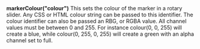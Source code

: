 <a name="markerColour"><h3 style="padding-top: 40px; margin-top: 40px;"></h3></a>
**markerColour("colour")** This sets the colour of the marker in a rotary slider. Any CSS or HTML colour string can be passed to this identifier. The colour identifier can also be passed an RBG, or RGBA value. All channel values must be between 0 and 255. For instance colour(0, 0, 255) will create a blue, while colour(0, 255, 0, 255) will create a green with an alpha channel set to full.  

<!--UPDATE WIDGET_IN_CSOUND
    SIdent sprintf "markerColour(%d, %d, %d) ", rnd(255), rnd(255), rnd(255)
    SIdentifier strcat SIdentifier, SIdent  
-->